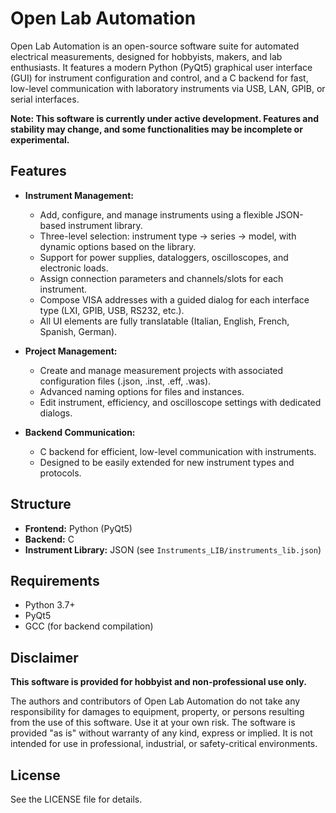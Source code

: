 # Open Lab Automation

Open Lab Automation is an open-source software suite for automated electrical measurements, designed for hobbyists, makers, and lab enthusiasts. It features a modern Python (PyQt5) graphical user interface (GUI) for instrument configuration and control, and a C backend for fast, low-level communication with laboratory instruments via USB, LAN, GPIB, or serial interfaces.

**Note: This software is currently under active development. Features and stability may change, and some functionalities may be incomplete or experimental.**

## Features

- **Instrument Management:**
  - Add, configure, and manage instruments using a flexible JSON-based instrument library.
  - Three-level selection: instrument type → series → model, with dynamic options based on the library.
  - Support for power supplies, dataloggers, oscilloscopes, and electronic loads.
  - Assign connection parameters and channels/slots for each instrument.
  - Compose VISA addresses with a guided dialog for each interface type (LXI, GPIB, USB, RS232, etc.).
  - All UI elements are fully translatable (Italian, English, French, Spanish, German).

- **Project Management:**
  - Create and manage measurement projects with associated configuration files (.json, .inst, .eff, .was).
  - Advanced naming options for files and instances.
  - Edit instrument, efficiency, and oscilloscope settings with dedicated dialogs.

- **Backend Communication:**
  - C backend for efficient, low-level communication with instruments.
  - Designed to be easily extended for new instrument types and protocols.

## Structure

- **Frontend:** Python (PyQt5)
- **Backend:** C
- **Instrument Library:** JSON (see `Instruments_LIB/instruments_lib.json`)

## Requirements

- Python 3.7+
- PyQt5
- GCC (for backend compilation)

## Disclaimer

**This software is provided for hobbyist and non-professional use only.**

The authors and contributors of Open Lab Automation do not take any responsibility for damages to equipment, property, or persons resulting from the use of this software. Use it at your own risk. The software is provided "as is" without warranty of any kind, express or implied. It is not intended for use in professional, industrial, or safety-critical environments.

## License

See the LICENSE file for details.
